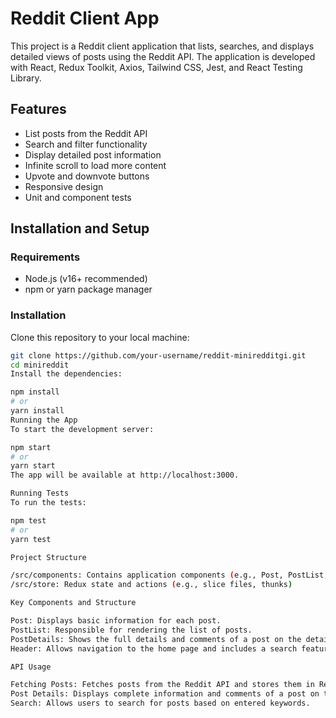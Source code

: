 # Reddit Client App

This project is a Reddit client application that lists, searches, and displays detailed views of posts using the Reddit API. The application is developed with React, Redux Toolkit, Axios, Tailwind CSS, Jest, and React Testing Library.

## Features
- List posts from the Reddit API
- Search and filter functionality
- Display detailed post information
- Infinite scroll to load more content
- Upvote and downvote buttons
- Responsive design
- Unit and component tests

## Installation and Setup

### Requirements
- Node.js (v16+ recommended)
- npm or yarn package manager

### Installation
Clone this repository to your local machine:

```bash
git clone https://github.com/your-username/reddit-miniredditgi.git
cd minireddit
Install the dependencies:

npm install
# or
yarn install
Running the App
To start the development server:

npm start
# or
yarn start
The app will be available at http://localhost:3000.

Running Tests
To run the tests:

npm test
# or
yarn test

Project Structure

/src/components: Contains application components (e.g., Post, PostList, Header)
/src/store: Redux state and actions (e.g., slice files, thunks)

Key Components and Structure

Post: Displays basic information for each post.
PostList: Responsible for rendering the list of posts.
PostDetails: Shows the full details and comments of a post on the detail page when clicked.
Header: Allows navigation to the home page and includes a search feature.

API Usage

Fetching Posts: Fetches posts from the Reddit API and stores them in Redux.
Post Details: Displays complete information and comments of a post on the detail page using postId.
Search: Allows users to search for posts based on entered keywords.